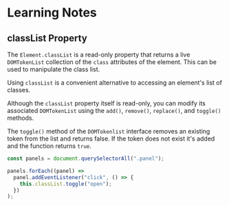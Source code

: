 # Learning Notes

## classList Property

The `Element.classList` is a read-only property that returns a live `DOMTokenList` collection of the `class` attributes of the element. This can be used to manipulate the class list.

Using `classList` is a convenient alternative to accessing an element's list of classes.

Although the `classList` property itself is read-only, you can modify its associated `DOMTokenList` using the `add()`, `remove()`, `replace()`, and `toggle()` methods.

The `toggle()` method of the `DOMTokenlist` interface removes an existing token from the list and returns false. If the token does not exist it's added and the function returns `true`.

```js
const panels = document.querySelectorAll(".panel");

panels.forEach((panel) =>
  panel.addEventListener("click", () => {
    this.classList.toggle("open");
  })
);
```
